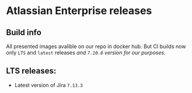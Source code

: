 # Atlassian Enterprise releases
## Build info

All presented images avalible on our repo in docker hub. But CI builds now only `LTS` and `latest` releases *and `7.10.0` version for our purposes.*

## LTS releases:
* Latest version of Jira `7.13.3`

